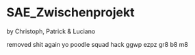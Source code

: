 # SAE_Zwischenprojekt
by Christoph, Patrick & Luciano

removed shit again yo
poodle squad hack ggwp ezpz gr8 b8 m8
